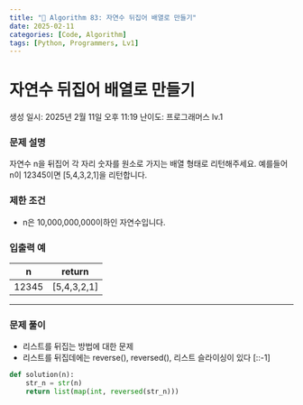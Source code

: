 ```yaml
---
title: "🧠 Algorithm 83: 자연수 뒤집어 배열로 만들기"
date: 2025-02-11
categories: [Code, Algorithm]
tags: [Python, Programmers, Lv1]
---
```


# 자연수 뒤집어 배열로 만들기

생성 일시: 2025년 2월 11일 오후 11:19
난이도: 프로그래머스 lv.1

### **문제 설명**

자연수 n을 뒤집어 각 자리 숫자를 원소로 가지는 배열 형태로 리턴해주세요. 예를들어 n이 12345이면 [5,4,3,2,1]을 리턴합니다.

### 제한 조건

- n은 10,000,000,000이하인 자연수입니다.

### 입출력 예

| n | return |
| --- | --- |
| 12345 | [5,4,3,2,1] |

---

### 문제 풀이

- 리스트를 뒤집는 방법에 대한 문제
- 리스트를 뒤집데에는 reverse(), reversed(), 리스트 슬라이싱이 있다 [::-1]

```python
def solution(n):
    str_n = str(n)
    return list(map(int, reversed(str_n)))
```